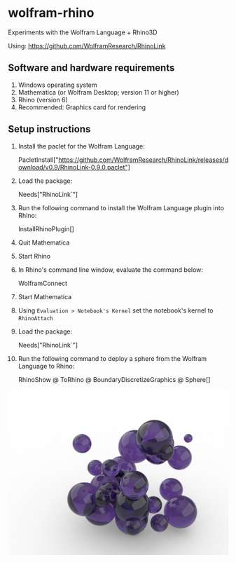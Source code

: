 # wolfram-rhino
Experiments with the Wolfram Language + Rhino3D

Using: https://github.com/WolframResearch/RhinoLink

## Software and hardware requirements

1. Windows operating system
2. Mathematica (or Wolfram Desktop; version 11 or higher)
3. Rhino (version 6)
4. Recommended: Graphics card for rendering

## Setup instructions

1. Install the paclet for the Wolfram Language:

    PacletInstall["https://github.com/WolframResearch/RhinoLink/releases/download/v0.9/RhinoLink-0.9.0.paclet"]

2. Load the package:

    Needs["RhinoLink`"]
    
3. Run the following command to install the Wolfram Language plugin into Rhino:

    InstallRhinoPlugin[]

4. Quit Mathematica

5. Start Rhino

6. In Rhino's command line window, evaluate the command below:

    WolframConnect
    
7. Start Mathematica

8. Using `Evaluation > Notebook's Kernel` set the notebook's kernel to `RhinoAttach`

9. Load the package:

    Needs["RhinoLink`"]
    
10. Run the following command to deploy a sphere from the Wolfram Language to Rhino:

    RhinoShow @ ToRhino @ BoundaryDiscretizeGraphics @ Sphere[]

![spheres][spheres]

[spheres]: https://github.com/arnoudbuzing/wolfram-rhino/blob/master/spheres-01.jpg "spheres"

